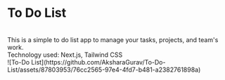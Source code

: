 
<h1>To Do List</h1>
 <br>
This is a simple to do list app to manage your tasks, projects, and team's work.
<br>
Technology used: Next.js, Tailwind CSS
<br>
![To-Do List](https://github.com/AksharaGurav/To-Do-List/assets/87803953/76cc2565-97e4-4fd7-b481-a2382761898a)
